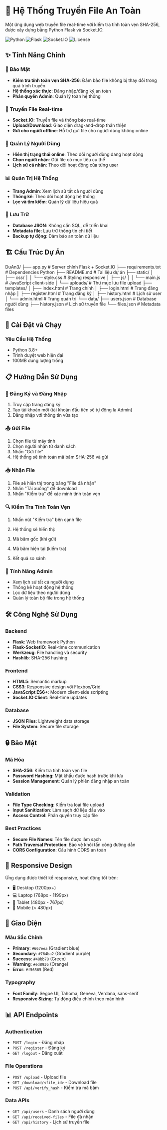# 🚀 Hệ Thống Truyền File An Toàn

Một ứng dụng web truyền file real-time với kiểm tra tính toàn vẹn SHA-256, được xây dựng bằng Python Flask và Socket.IO.

![Python](https://img.shields.io/badge/Python-3.8+-blue.svg)
![Flask](https://img.shields.io/badge/Flask-2.3+-green.svg)
![Socket.IO](https://img.shields.io/badge/Socket.IO-5.3+-orange.svg)
![License](https://img.shields.io/badge/License-MIT-yellow.svg)

## ✨ Tính Năng Chính

### 🔐 Bảo Mật
- **Kiểm tra tính toàn vẹn SHA-256**: Đảm bảo file không bị thay đổi trong quá trình truyền
- **Hệ thống xác thực**: Đăng nhập/đăng ký an toàn
- **Phân quyền Admin**: Quản lý toàn hệ thống

### 📡 Truyền File Real-time
- **Socket.IO**: Truyền file và thông báo real-time
- **Upload/Download**: Giao diện drag-and-drop thân thiện
- **Gửi cho người offline**: Hỗ trợ gửi file cho người dùng không online

### 👥 Quản Lý Người Dùng
- **Hiển thị trạng thái online**: Theo dõi người dùng đang hoạt động
- **Chọn người nhận**: Gửi file có mục tiêu cụ thể
- **Lịch sử cá nhân**: Theo dõi hoạt động của từng user

### 📊 Quản Trị Hệ Thống
- **Trang Admin**: Xem lịch sử tất cả người dùng
- **Thống kê**: Theo dõi hoạt động hệ thống
- **Lọc và tìm kiếm**: Quản lý dữ liệu hiệu quả

### 💾 Lưu Trữ
- **Database JSON**: Không cần SQL, dễ triển khai
- **Metadata file**: Lưu trữ thông tin chi tiết
- **Backup tự động**: Đảm bảo an toàn dữ liệu

## 🏗️ Cấu Trúc Dự Án
DuAn3/
├── app.py                 # Server chính Flask + Socket.IO
├── requirements.txt       # Dependencies Python
├── README.md             # Tài liệu dự án
├── static/
│   ├── css/
│   │   └── style.css     # Styling responsive
│   ├── js/
│   │   └── main.js       # JavaScript client-side
│   └── uploads/          # Thư mục lưu file upload
├── templates/
│   ├── index.html        # Trang chính
│   ├── login.html        # Trang đăng nhập
│   ├── register.html     # Trang đăng ký
│   ├── history.html      # Lịch sử user
│   └── admin.html        # Trang quản trị
└── data/
├── users.json        # Database người dùng
├── history.json      # Lịch sử truyền file
└── files.json        # Metadata files


## 🚀 Cài Đặt và Chạy

### Yêu Cầu Hệ Thống
- Python 3.8+
- Trình duyệt web hiện đại
- 100MB dung lượng trống

## 📋 Hướng Dẫn Sử Dụng

### 🔑 Đăng Ký và Đăng Nhập

1. Truy cập trang đăng ký
2. Tạo tài khoản mới (tài khoản đầu tiên sẽ tự động là Admin)
3. Đăng nhập với thông tin vừa tạo


### 📤 Gửi File

1. Chọn file từ máy tính
2. Chọn người nhận từ danh sách
3. Nhấn "Gửi file"
4. Hệ thống sẽ tính toán mã băm SHA-256 và gửi


### 📥 Nhận File

1. File sẽ hiển thị trong bảng "File đã nhận"
2. Nhấn "Tải xuống" để download
3. Nhấn "Kiểm tra" để xác minh tính toàn vẹn


### 🔍 Kiểm Tra Tính Toàn Vẹn

1. Nhấn nút "Kiểm tra" bên cạnh file
2. Hệ thống sẽ hiển thị:

1. Mã băm gốc (khi gửi)
2. Mã băm hiện tại (kiểm tra)
3. Kết quả so sánh





### 👑 Tính Năng Admin

- Xem lịch sử tất cả người dùng
- Thống kê hoạt động hệ thống
- Lọc dữ liệu theo người dùng
- Quản lý toàn bộ file trong hệ thống


## 🛠️ Công Nghệ Sử Dụng

### Backend

- **Flask**: Web framework Python
- **Flask-SocketIO**: Real-time communication
- **Werkzeug**: File handling và security
- **Hashlib**: SHA-256 hashing


### Frontend

- **HTML5**: Semantic markup
- **CSS3**: Responsive design với Flexbox/Grid
- **JavaScript ES6+**: Modern client-side scripting
- **Socket.IO Client**: Real-time updates


### Database

- **JSON Files**: Lightweight data storage
- **File System**: Secure file storage


## 🔒 Bảo Mật

### Mã Hóa

- **SHA-256**: Kiểm tra tính toàn vẹn file
- **Password Hashing**: Mật khẩu được hash trước khi lưu
- **Session Management**: Quản lý phiên đăng nhập an toàn


### Validation

- **File Type Checking**: Kiểm tra loại file upload
- **Input Sanitization**: Làm sạch dữ liệu đầu vào
- **Access Control**: Phân quyền truy cập file


### Best Practices

- **Secure File Names**: Tên file được làm sạch
- **Path Traversal Protection**: Bảo vệ khỏi tấn công đường dẫn
- **CORS Configuration**: Cấu hình CORS an toàn


## 📱 Responsive Design

Ứng dụng được thiết kế responsive, hoạt động tốt trên:

- 🖥️ Desktop (1200px+)
- 💻 Laptop (768px - 1199px)
- 📱 Tablet (480px - 767px)
- 📱 Mobile (< 480px)


## 🎨 Giao Diện

### Màu Sắc Chính

- **Primary**: `#667eea` (Gradient blue)
- **Secondary**: `#764ba2` (Gradient purple)
- **Success**: `#48bb78` (Green)
- **Warning**: `#ed8936` (Orange)
- **Error**: `#f56565` (Red)


### Typography

- **Font Family**: Segoe UI, Tahoma, Geneva, Verdana, sans-serif
- **Responsive Sizing**: Tự động điều chỉnh theo màn hình

## 📊 API Endpoints

### Authentication

- `POST /login` - Đăng nhập
- `POST /register` - Đăng ký
- `GET /logout` - Đăng xuất


### File Operations

- `POST /upload` - Upload file
- `GET /download/<file_id>` - Download file
- `POST /api/verify_hash` - Kiểm tra mã băm


### Data APIs

- `GET /api/users` - Danh sách người dùng
- `GET /api/received-files` - File đã nhận
- `GET /api/history` - Lịch sử truyền file


